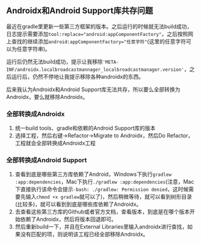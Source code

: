 ## Androidx和Android Support库共存问题

最近在gradle里更新一些第三方框架的版本。之后运行的时候就无法build成功，日志提示需要添加```tool:replace="android:appComponentFactory"```，之后按照网上查找的继续添加```android:appComponentFactory="任意字符"```(这里的任意字符可以为任意字符串)。

运行后仍然无法build成功，提示让我移除```'META-INF/androidx.localbroadcastmannager_localbroadcastmanager.version'```，之后运行后，仍然不停地让我提示移除各种androidx的东西。

后来我认为Androidx和Android Support库无法共存，所以要么全部转换为Androidx，要么就移除Androidx。

### 全部转换成Androidx

1. 统一build tools、gradle和依赖的Android Support库的版本
2. 选择工程，然后右键->Refactor->Migrate to Androidx，然后Do Refactor，工程就会全部转换成Androidx工程

### 全部转换成Android Support

1. 查看到底是哪些第三方库依赖了Android，Windows下执行```gradlew :app:dependencies```，Mac下执行```./gradlew :app:dependencies```(注意，Mac下直接执行该命令会提示```-bash: ./gradlew: Permission denied```，这时候需要先输入```chmod +x gradlew```就可以了)，然后稍微等待，就可以看到树形目录(比较多)，就可以看到到底是哪些库依赖了Androidx。
2. 去查看这些第三方库的Github或者官方文档，查看版本，到底是在哪个版本开始依赖了Androidx，然后将版本回退即可。
3. 然后重新build一下，并且在External Libraries里输入androidx进行查找，如果没有匹配的项，则说明该工程已经全部移除Androidx。